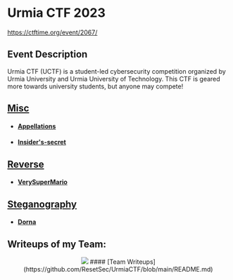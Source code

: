 # Urmia CTF 2023

https://ctftime.org/event/2067/

## Event Description

Urmia CTF (UCTF) is a student-led cybersecurity competition organized by Urmia University and Urmia University of Technology.
This CTF is geared more towards university students, but anyone may compete!


## [Misc](<Misc>)
 * #### [Appellations](<misc/appellations/>)
 * #### [Insider's-secret](<misc/insiders-secret/>)
## [Reverse](<Reverse>)
 * #### [VerySuperMario](<rev/very-super-mario/>)
## [Steganography](<stego>)
 * #### [Dorna](<stego/dorna/>)

## Writeups of my Team:
<p align="center">
  <img src="https://github.com/0xh04x/ctf/UrmiaCTF2023/team.png>
</p>
<p align="center">
  #### [Team Writeups](https://github.com/ResetSec/UrmiaCTF/blob/main/README.md)
</p>
